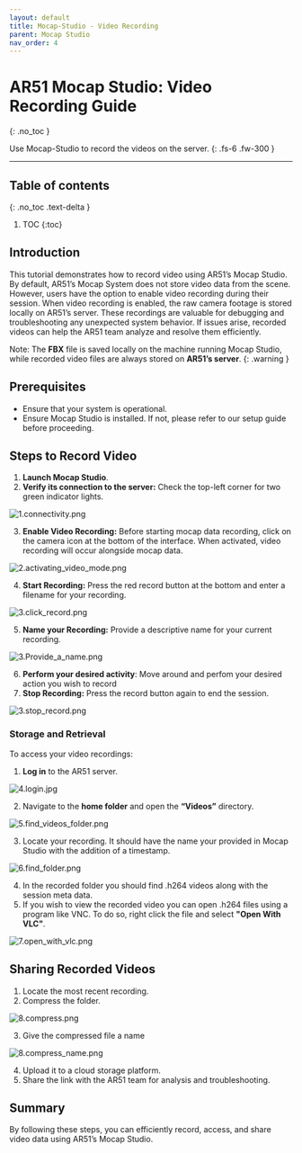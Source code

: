 ```yaml
---
layout: default
title: Mocap-Studio - Video Recording
parent: Mocap Studio
nav_order: 4
---
```


# AR51 Mocap Studio: Video Recording Guide
{: .no_toc }

Use Mocap-Studio to record the videos on the server.
{: .fs-6 .fw-300 }



---
## Table of contents
{: .no_toc .text-delta }

1. TOC
{:toc}


## Introduction
This tutorial demonstrates how to record video using AR51’s Mocap Studio. By default, AR51’s Mocap System does not store video data from the scene. However, users have the option to enable video recording during their session.
When video recording is enabled, the raw camera footage is stored locally on AR51’s server. These recordings are valuable for debugging and troubleshooting any unexpected system behavior. If issues arise, recorded videos can help the AR51 team analyze and resolve them efficiently.

Note: The **FBX** file is saved locally on the machine running Mocap Studio, while recorded video files are always stored on **AR51’s server**.
{: .warning }

## Prerequisites
* Ensure that your system is operational.
* Ensure Mocap Studio is installed. 
If not, please refer to our setup guide before proceeding.


## Steps to Record Video
1. **Launch Mocap Studio**.
2. **Verify its connection to the server:** Check the top-left corner for two green indicator lights.

![1.connectivity.png](/assets/images/mocap_studio_emulator/1.no_connectivity.png)

3. **Enable Video Recording:** Before starting mocap data recording, click on the camera icon at the bottom of the interface. 
When activated, video recording will occur alongside mocap data.

![2.activating_video_mode.png](/assets/images/recording_a_video_with_mocap_studio/2.activating_video_mode.png)

4. **Start Recording:** Press the red record button at the bottom and enter a filename for your recording.

![3.click_record.png](/assets/images/recording_a_video_with_mocap_studio/3.click_record.png)

5. **Name your Recording:** Provide a descriptive name for your current recording.

![3.Provide_a_name.png](/assets/images/mocap_studio_emulator/3.Provide_a_name.png)

6. **Perform your desired activity**: Move around and perfom your desired action you wish to record
7. **Stop Recording:** Press the record button again to end the session.

![3.stop_record.png](/assets/images/recording_a_video_with_mocap_studio/3.stop_record.png)


### Storage and Retrieval
To access your video recordings:
1. **Log in** to the AR51 server.

![4.login.jpg](/assets/images/recording_a_video_with_mocap_studio/4.login.jpg)

2. Navigate to the **home folder** and open the **“Videos”** directory.

![5.find_videos_folder.png](/assets/images/recording_a_video_with_mocap_studio/5.find_videos_folder.png)

3. Locate your recording. It should have the name your provided in Mocap Studio with the addition of a timestamp.

![6.find_folder.png](/assets/images/recording_a_video_with_mocap_studio/6.find_folder.png)

4. In the recorded folder you should find .h264 videos along with the session meta data.
5. If you wish to view the recorded video you can open .h264 files using a program like VNC.
To do so, right click the file and select **"Open With VLC"**.

![7.open_with_vlc.png](/assets/images/recording_a_video_with_mocap_studio/7.open_with_vlc.png)

## Sharing Recorded Videos
1. Locate the most recent recording. 
2. Compress the folder.

![8.compress.png](/assets/images/recording_a_video_with_mocap_studio/8.compress.png)

3. Give the compressed file a name

![8.compress_name.png](/assets/images/recording_a_video_with_mocap_studio/8.compress_name.png)

4. Upload it to a cloud storage platform.
5. Share the link with the AR51 team for analysis and troubleshooting.


## Summary
By following these steps, you can efficiently record, access, and share video data using AR51’s Mocap Studio.

